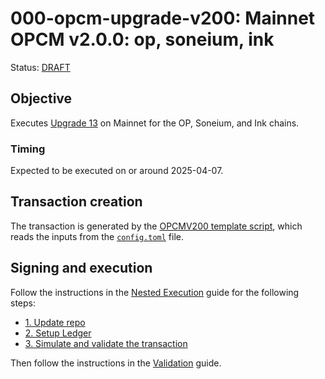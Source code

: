 # 000-opcm-upgrade-v200: Mainnet OPCM v2.0.0: op, soneium, ink

Status: [DRAFT]()

## Objective

Executes [Upgrade 13](https://gov.optimism.io/t/upgrade-proposal-13-opcm-and-incident-response-improvements/9739) on Mainnet for the OP, Soneium, and Ink chains.

### Timing

Expected to be executed on or around 2025-04-07.

## Transaction creation

The transaction is generated by the [OPCMV200 template script](../../../template/OPCMUpgradeV200.sol),
which reads the inputs from the [`config.toml`](./config.toml) file.

## Signing and execution

Follow the instructions in the [Nested Execution](../NESTED.md) guide for the following steps:

- [1. Update repo](../NESTED.md#1-update-repo)
- [2. Setup Ledger](../NESTED.md#2-setup-ledger)
- [3. Simulate and validate the transaction](../NESTED.md#3-simulate-and-validate-the-transaction)

Then follow the instructions in the [Validation](./VALIDATION.md) guide.
